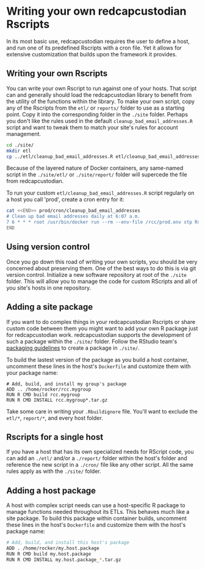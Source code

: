 # Writing your own redcapcustodian Rscripts

In its most basic use, redcapcustodian requires the user to define a host, and run one of its predefined Rscripts with a cron file. Yet it allows for extensive customization that builds upon the framework it provides.

## Writing your own Rscripts

You can write your own Rscript to run against one of your hosts.  That script can and generally should load the redcapcustodian library to benefit from the utility of the functions within the library. To make your own script, copy any of the Rscripts from the `etl/` or `reports/` folder to use as a starting point. Copy it into the corresponding folder in the `./site` folder. Perhaps you don't like the rules used in the default `cleanup_bad_email_addresses.R` script and want to tweak them to match your site's rules for account management.

```sh
cd ./site/
mkdir etl
cp ../etl/cleanup_bad_email_addresses.R etl/cleanup_bad_email_addresses.R
```

Because of the layered nature of Docker containers, any same-named script in the `./site/etl/` or `./site/report/` folder will supercede the file from redcapcustodian.

To run your custom `etl/cleanup_bad_email_addresses.R` script regularly on a host you call 'prod', create a cron entry for it:

```sh
cat <<END>> prod/cron/cleanup_bad_email_addresses
# Clean up bad email addresses daily at 6:07 a.m.
7 6 * * * root /usr/bin/docker run --rm --env-file /rcc/prod.env stp Rscript redcapcustodian/etl/cleanup_bad_email_addresses.R
END
```

## Using version control

Once you go down this road of writing your own scripts, you should be very concerned about preserving them. One of the best ways to do this is via git version control. Initialize a new software repository at root of the `./site` folder. This will allow you to manage the code for custom RScripts and all of you site's hosts in one repository.


## Adding a site package

If you want to do complex things in your redcapcustodian Rscripts or share custom code between them you might want to add your own R package just for redcapcustodian work. redcapcustodian supports the development of such a package within the `./site/` folder. Follow the RStudio team's [packaging guidelines](https://r-pkgs.org/) to create a package in `./site/`.

To build the lastest version of the package as you build a host container, uncomment these lines in the host's `Dockerfile` and customize them with your package name:

```
# Add, build, and install my group's package
ADD .. /home/rocker/rcc.mygroup
RUN R CMD build rcc.mygroup
RUN R CMD INSTALL rcc.mygroup*.tar.gz
```

Take some care in writing your `.Rbuildignore` file. You'll want to exclude the `etl/*`, `report/*`, and every host folder.


## Rscripts for a single host

If you have a host that has its own specialized needs for RScript code, you can add an `./etl/` and/or a `./report/` folder within the host's folder and reference the new script in a `./cron/` file like any other script. All the same rules apply as with the `./site/` folder.


## Adding a host package

A host with complex script needs can use a host-specific R package to manage functions needed throughout its ETLs. This behaves much like a site package. To build this package within container builds, uncomment these lines in the host's `Dockerfile` and customize them with the host's package name:

```sh
# Add, build, and install this host's package
ADD . /home/rocker/my.host.package
RUN R CMD build my.host.package
RUN R CMD INSTALL my.host.package_*.tar.gz
```

